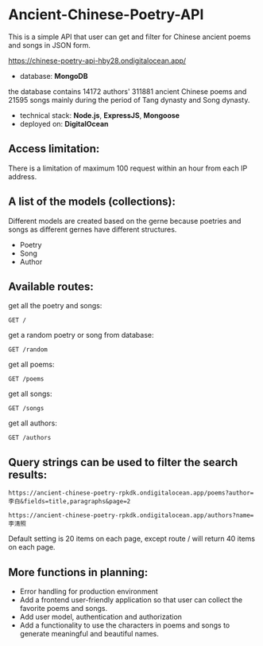 # Ancient-Chinese-Poetry-API

This is a simple API that user can get and filter for Chinese ancient poems and songs in JSON form.

https://chinese-poetry-api-hby28.ondigitalocean.app/


- database: __MongoDB__

the database contains 14172 authors' 311881 ancient Chinese poems and 21595 songs mainly during the period of Tang dynasty and Song dynasty.

- technical stack: __Node.js__, __ExpressJS__, __Mongoose__
- deployed on: __DigitalOcean__

## Access limitation:

There is a limitation of maximum 100 request within an hour from each IP address.

## A list of the models (collections):
Different models are created based on the gerne because poetries and songs as different gernes have different structures.

- Poetry
- Song
- Author

## Available routes:
get all the poetry and songs:
```
GET /
```
get a random poetry or song from database:

```
GET /random
```
get all poems:

```
GET /poems
```
get all songs:

```
GET /songs
```
get all authors:

```
GET /authors
```

## Query strings can be used to filter the search results:

```
https://ancient-chinese-poetry-rpkdk.ondigitalocean.app/poems?author=李白&fields=title,paragraphs&page=2

```
```
https://ancient-chinese-poetry-rpkdk.ondigitalocean.app/authors?name=李清照
```
Default setting is 20 items on each page, except route / will return 40 items on each page.


## More functions in planning:
- Error handling for production environment
- Add a frontend user-friendly application so that user can collect the favorite poems and songs.
- Add user model, authentication and authorization
- Add a functionality to use the characters in poems and songs to generate meaningful and beautiful names.


